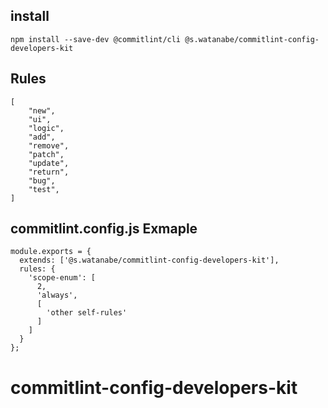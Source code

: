 ## install

```
npm install --save-dev @commitlint/cli @s.watanabe/commitlint-config-developers-kit
```

## Rules

```
[
    "new",
    "ui",
    "logic",
    "add",
    "remove",
    "patch",
    "update",
    "return",
    "bug",
    "test",
]
```

## commitlint.config.js Exmaple

```
module.exports = {
  extends: ['@s.watanabe/commitlint-config-developers-kit'],
  rules: {
    'scope-enum': [
      2,
      'always',
      [
        'other self-rules'
      ]
    ]
  }
};
```
# commitlint-config-developers-kit
